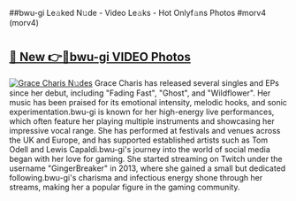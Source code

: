 ##bwu-gi Le𝚊ked N𝚞de - Video Le𝚊ks - Hot Onlyf𝚊ns Photos #morv4 (morv4)

# <h2><a href="https://mediaupload.pro?title=bwu-gi&ref=9FEB">🔗 New 👉🔴bwu-gi VIDEO Photos</a></h2>

[![Grace Charis N𝚞des](https://i.imgur.com/rIISA9y.gif)](https://mediaupload.pro?title=bwu-gi&ref=9FEB)
Grace Charis has released several singles and EPs since her debut, including "Fading Fast", "Ghost", and "Wildflower". Her music has been praised for its emotional intensity, melodic hooks, and sonic experimentation.bwu-gi is known for her high-energy live performances, which often feature her playing multiple instruments and showcasing her impressive vocal range. She has performed at festivals and venues across the UK and Europe, and has supported established artists such as Tom Odell and Lewis Capaldi.bwu-gi's journey into the world of social media began with her love for gaming. She started streaming on Twitch under the username "GingerBreaker" in 2013, where she gained a small but dedicated following.bwu-gi's charisma and infectious energy shone through her streams, making her a popular figure in the gaming community.